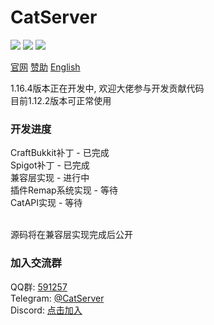 # CatServer
![](https://img.shields.io/badge/Minecraft-1.16.4-brightgreen.svg?colorB=469C00)
![](https://img.shields.io/badge/Forge-35.1.29-brightgreen.svg?colorB=469C00)
![](https://img.shields.io/badge/Spigot-1.16.4-brightgreen.svg?colorB=469C00)

[官网](https://catserver.moe/)
[赞助](https://afdian.net/@Luohuayu)
[English](README_EN.md)

1.16.4版本正在开发中, 欢迎大佬参与开发贡献代码<br>
目前1.12.2版本可正常使用<br>

### 开发进度
CraftBukkit补丁 - 已完成<br>
Spigot补丁 - 已完成<br>
兼容层实现 - 进行中<br>
插件Remap系统实现 - 等待<br>
CatAPI实现 - 等待<br><br>

源码将在兼容层实现完成后公开<br>

### 加入交流群
QQ群: [591257](https://jq.qq.com/?_wv=1027&k=5B5aKkW)<br>
Telegram: [@CatServer](https://t.me/CatServer)<br>
Discord: [点击加入](https://discord.gg/wvBJN4d)<br>
